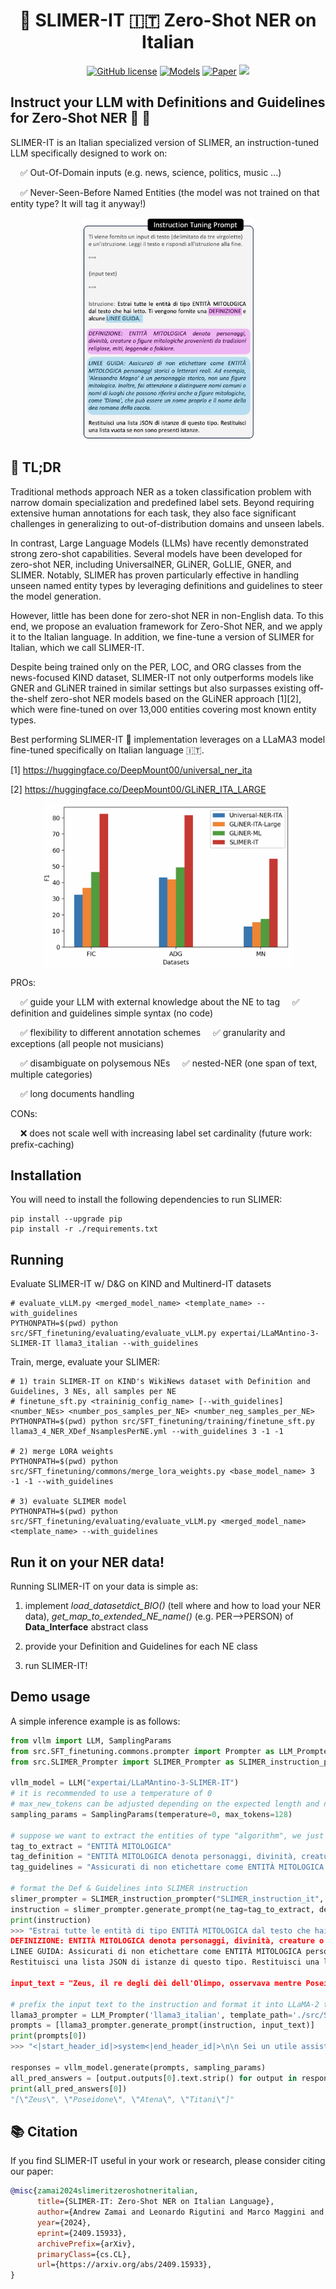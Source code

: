 <div align="center">
  <h1>👻 SLIMER-IT 🇮🇹 Zero-Shot NER on Italian</h1>
</div>


<p align="center">
    <a href="https://github.com/andrewzamai/SLIMER_IT/blob/master/LICENSE"><img alt="GitHub license" src="https://img.shields.io/badge/license-Apache2.0-blue"></a>
    <a href="https://huggingface.co/collections/expertai/slimer-it-6697d46fe5db76097c7ffa99"><img alt="Models" src="https://img.shields.io/badge/🤗-Models-green"></a>
    <a href="https://arxiv.org/abs/2409.15933"><img alt="Paper" src="https://img.shields.io/badge/📄-Paper-orange"></a>
    <a href="https://www.expert.ai/"><img src="https://img.shields.io/badge/company-expert.ai-blueviolet"></a>
</p>

## Instruct your LLM with Definitions and Guidelines for Zero-Shot NER 🔎 📖

SLIMER-IT is an Italian specialized version of SLIMER, an instruction-tuned LLM specifically designed to work on:

&nbsp;&nbsp;&nbsp;&nbsp;✅ Out-Of-Domain inputs (e.g. news, science, politics, music ...)

&nbsp;&nbsp;&nbsp;&nbsp;✅ Never-Seen-Before Named Entities (the model was not trained on that entity type? It will tag it anyway!)

<div align="center">
<img src="assets/SLIMERIT_prompt.png" alt="Alt text" style="max-width: 100%; width: 275px;">
</div>


## 📄 TL;DR

Traditional methods approach NER as a token classification problem with narrow domain specialization and predefined label sets. Beyond requiring extensive human annotations for each task, they also face significant challenges in generalizing to out-of-distribution domains and unseen labels.

In contrast, Large Language Models (LLMs) have recently demonstrated strong zero-shot capabilities. Several models have been developed for zero-shot NER, including UniversalNER, GLiNER, GoLLIE, GNER, and SLIMER. Notably, SLIMER has proven particularly effective in handling unseen named entity types by leveraging definitions and guidelines to steer the model generation.

However, little has been done for zero-shot NER in non-English data. To this end, we propose an evaluation framework for Zero-Shot NER, and we apply it to the Italian language. 
In addition, we fine-tune a version of SLIMER for Italian, which we call SLIMER-IT. 
 
Despite being trained only on the PER, LOC, and ORG classes from the news-focused KIND dataset, SLIMER-IT not only outperforms models like GNER and GLiNER trained in similar settings but also surpasses existing off-the-shelf zero-shot NER models based on the GLiNER approach [1][2], which were fine-tuned on over 13,000 entities covering most known entity types.

Best performing SLIMER-IT 👻 implementation leverages on a LLaMA3 model fine-tuned specifically on Italian language 🇮🇹.

[1] https://huggingface.co/DeepMount00/universal_ner_ita

[2] https://huggingface.co/DeepMount00/GLiNER_ITA_LARGE


<div align="center">
<img src="assets/Off-the-shelf-models-comparison.png" alt="Alt text" style="max-width: 100%; width: 400px;">
</div>


PROs:

&nbsp;&nbsp;&nbsp;&nbsp;✅ guide your LLM with external knowledge about the NE to tag 
&nbsp;&nbsp;&nbsp;&nbsp;✅ definition and guidelines simple syntax (no code)

&nbsp;&nbsp;&nbsp;&nbsp;✅ flexibility to different annotation schemes 
&nbsp;&nbsp;&nbsp;&nbsp;✅ granularity and exceptions (all people not musicians)

&nbsp;&nbsp;&nbsp;&nbsp;✅ disambiguate on polysemous NEs
&nbsp;&nbsp;&nbsp;&nbsp;✅ nested-NER (one span of text, multiple categories)

&nbsp;&nbsp;&nbsp;&nbsp;✅ long documents handling

CONs:

&nbsp;&nbsp;&nbsp;&nbsp;❌ does not scale well with increasing label set cardinality (future work: prefix-caching)


## Installation

You will need to install the following dependencies to run SLIMER:
```
pip install --upgrade pip
pip install -r ./requirements.txt
```

## Running

Evaluate SLIMER-IT w/ D&G on KIND and Multinerd-IT datasets
```
# evaluate_vLLM.py <merged_model_name> <template_name> --with_guidelines
PYTHONPATH=$(pwd) python src/SFT_finetuning/evaluating/evaluate_vLLM.py expertai/LLaMAntino-3-SLIMER-IT llama3_italian --with_guidelines
```

Train, merge, evaluate your SLIMER:
```
# 1) train SLIMER-IT on KIND's WikiNews dataset with Definition and Guidelines, 3 NEs, all samples per NE
# finetune_sft.py <traininig_config_name> [--with_guidelines] <number_NEs> <number_pos_samples_per_NE> <number_neg_samples_per_NE>
PYTHONPATH=$(pwd) python src/SFT_finetuning/training/finetune_sft.py llama3_4_NER_XDef_NsamplesPerNE.yml --with_guidelines 3 -1 -1

# 2) merge LORA weights
PYTHONPATH=$(pwd) python src/SFT_finetuning/commons/merge_lora_weights.py <base_model_name> 3 -1 -1 --with_guidelines

# 3) evaluate SLIMER model
PYTHONPATH=$(pwd) python src/SFT_finetuning/evaluating/evaluate_vLLM.py <merged_model_name> <template_name> --with_guidelines
```

## Run it on your NER data!

Running SLIMER-IT on your data is simple as:

1) implement *load_datasetdict_BIO()* (tell where and how to load your NER data), *get_map_to_extended_NE_name()* (e.g. PER-->PERSON) of **Data_Interface** abstract class
   
2) provide your Definition and Guidelines for each NE class
   
3) run SLIMER-IT!

## Demo usage

A simple inference example is as follows:

```python
from vllm import LLM, SamplingParams
from src.SFT_finetuning.commons.prompter import Prompter as LLM_Prompter
from src.SLIMER_Prompter import SLIMER_Prompter as SLIMER_instruction_prompter

vllm_model = LLM("expertai/LLaMAntino-3-SLIMER-IT")
# it is recommended to use a temperature of 0
# max_new_tokens can be adjusted depending on the expected length and number of entities (default 128)
sampling_params = SamplingParams(temperature=0, max_tokens=128)

# suppose we want to extract the entities of type "algorithm", we just need to write the definition and guidelines in simple syntax
tag_to_extract = "ENTITÀ MITOLOGICA"
tag_definition = "ENTITÀ MITOLOGICA denota personaggi, divinità, creature o figure mitologiche provenienti da tradizioni religiose, miti, leggende o folklore."
tag_guidelines = "Assicurati di non etichettare come ENTITÀ MITOLOGICA personaggi storici o letterari reali. Ad esempio, 'Alessandro Magno' è un personaggio storico, non una figura mitologica. Inoltre, fai attenzione a distinguere nomi comuni o nomi di luoghi che possono riferirsi anche a figure mitologiche, come 'Diana', che può essere un nome proprio e il nome della dea romana della caccia. Assicurati di contestualizzare adeguatamente l'entità all'interno delle tradizioni mitologiche di riferimento."

# format the Def & Guidelines into SLIMER instruction
slimer_prompter = SLIMER_instruction_prompter("SLIMER_instruction_it", template_path='./src/templates')
instruction = slimer_prompter.generate_prompt(ne_tag=tag_to_extract, definition=tag_definition, guidelines=tag_guidelines)
print(instruction)
>>> "Estrai tutte le entità di tipo ENTITÀ MITOLOGICA dal testo che hai letto. Ti vengono fornite una DEFINIZIONE e alcune LINEE GUIDA.
DEFINIZIONE: ENTITÀ MITOLOGICA denota personaggi, divinità, creature o figure mitologiche provenienti da tradizioni religiose, miti, leggende o folklore.
LINEE GUIDA: Assicurati di non etichettare come ENTITÀ MITOLOGICA personaggi storici o letterari reali. Ad esempio, 'Alessandro Magno' è un personaggio storico, non una figura mitologica. Inoltre, fai attenzione a distinguere nomi comuni o nomi di luoghi che possono riferirsi anche a figure mitologiche, come 'Diana', che può essere un nome proprio e il nome della dea romana della caccia. Assicurati di contestualizzare adeguatamente l'entità all'interno delle tradizioni mitologiche di riferimento.
Restituisci una lista JSON di istanze di questo tipo. Restituisci una lista vuota se non sono presenti istanze."

input_text = "Zeus, il re degli dèi dell'Olimpo, osservava mentre Poseidone agitava i mari e Atena, la dea della saggezza, pianificava la sua prossima mossa contro i Titani."

# prefix the input text to the instruction and format it into LLaMA-2 template 
llama3_prompter = LLM_Prompter('llama3_italian', template_path='./src/SFT_finetuning/templates', eos_text='')
prompts = [llama3_prompter.generate_prompt(instruction, input_text)]
print(prompts[0])
>>> "<|start_header_id|>system<|end_header_id|>\n\n Sei un utile assistente.<|eot_id|>\n<|start_header_id|>user<|end_header_id|>\n\nTi viene fornito un input di testo (delimitato da tre virgolette) e un'istruzione. \nLeggi il testo e rispondi all'istruzione alla fine.\n\"\"\"\nZeus, il re degli dèi dell'Olimpo, osservava mentre Poseidone agitava i mari e Atena, la dea della saggezza, pianificava la sua prossima mossa contro i Titani.\n\"\"\"\nIstruzione: Estrai tutte le entit\u00e0 di tipo ENTIT\u00c0 MITOLOGICA dal testo che hai letto. Ti vengono fornite una DEFINIZIONE e alcune LINEE GUIDA.\nDEFINIZIONE: ENTIT\u00c0 MITOLOGICA denota personaggi, divinit\u00e0, creature o figure mitologiche provenienti da tradizioni religiose, miti, leggende o folklore.\nLINEE GUIDA: Assicurati di non etichettare come ENTIT\u00c0 MITOLOGICA personaggi storici o letterari reali. Ad esempio, 'Alessandro Magno' \u00e8 un personaggio storico, non una figura mitologica. Inoltre, fai attenzione a distinguere nomi comuni o nomi di luoghi che possono riferirsi anche a figure mitologiche, come 'Diana', che pu\u00f2 essere un nome proprio e il nome della dea romana della caccia. Assicurati di contestualizzare adeguatamente l'entit\u00e0 all'interno delle tradizioni mitologiche di riferimento.\nRestituisci una lista JSON di istanze di questo tipo. Restituisci una lista vuota se non sono presenti istanze.<|eot_id|>"

responses = vllm_model.generate(prompts, sampling_params)
all_pred_answers = [output.outputs[0].text.strip() for output in responses]
print(all_pred_answers[0])
"[\"Zeus\", \"Poseidone\", \"Atena\", \"Titani\"]"
```
    
## 📚 Citation

If you find SLIMER-IT useful in your work or research, please consider citing our paper:

```bibtex
@misc{zamai2024slimeritzeroshotneritalian,
      title={SLIMER-IT: Zero-Shot NER on Italian Language}, 
      author={Andrew Zamai and Leonardo Rigutini and Marco Maggini and Andrea Zugarini},
      year={2024},
      eprint={2409.15933},
      archivePrefix={arXiv},
      primaryClass={cs.CL},
      url={https://arxiv.org/abs/2409.15933}, 
}

```
